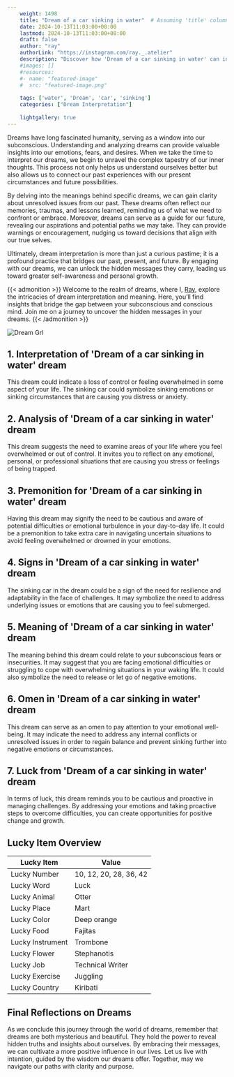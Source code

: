```yaml
---
    weight: 1498
    title: "Dream of a car sinking in water"  # Assuming 'title' column exists
    date: 2024-10-13T11:03:00+08:00
    lastmod: 2024-10-13T11:03:00+08:00
    draft: false
    author: "ray"
    authorLink: "https://instagram.com/ray._.atelier"
    description: "Discover how 'Dream of a car sinking in water' can interpret your future and uncover its significant meanings in your life."
    #images: []
    #resources:
    #- name: "featured-image"
    #  src: "featured-image.png"
    
    tags: ['water', 'Dream', 'car', 'sinking']
    categories: ["Dream Interpretation"]
    
    lightgallery: true
---
```

    
Dreams have long fascinated humanity, serving as a window into our subconscious. Understanding and analyzing dreams can provide valuable insights into our emotions, fears, and desires. When we take the time to interpret our dreams, we begin to unravel the complex tapestry of our inner thoughts. This process not only helps us understand ourselves better but also allows us to connect our past experiences with our present circumstances and future possibilities.

By delving into the meanings behind specific dreams, we can gain clarity about unresolved issues from our past. These dreams often reflect our memories, traumas, and lessons learned, reminding us of what we need to confront or embrace. Moreover, dreams can serve as a guide for our future, revealing our aspirations and potential paths we may take. They can provide warnings or encouragement, nudging us toward decisions that align with our true selves.

Ultimately, dream interpretation is more than just a curious pastime; it is a profound practice that bridges our past, present, and future. By engaging with our dreams, we can unlock the hidden messages they carry, leading us toward greater self-awareness and personal growth.

{{< admonition >}}
Welcome to the realm of dreams, where I, [Ray](https://instagram.com/ray._.atelier), explore the intricacies of dream interpretation and meaning. Here, you’ll find insights that bridge the gap between your subconscious and conscious mind. Join me on a journey to uncover the hidden messages in your dreams.
{{< /admonition >}}

![Dream Grl](https://cdn.pixabay.com/photo/2017/11/02/03/35/gothic-2910057_1280.jpg "Dream Grl")

## 1. Interpretation of 'Dream of a car sinking in water' dream

This dream could indicate a loss of control or feeling overwhelmed in some aspect of your life. The sinking car could symbolize sinking emotions or sinking circumstances that are causing you distress or anxiety.

## 2. Analysis of 'Dream of a car sinking in water' dream

This dream suggests the need to examine areas of your life where you feel overwhelmed or out of control. It invites you to reflect on any emotional, personal, or professional situations that are causing you stress or feelings of being trapped.

## 3. Premonition for 'Dream of a car sinking in water' dream

Having this dream may signify the need to be cautious and aware of potential difficulties or emotional turbulence in your day-to-day life. It could be a premonition to take extra care in navigating uncertain situations to avoid feeling overwhelmed or drowned in your emotions.

## 4. Signs in 'Dream of a car sinking in water' dream

The sinking car in the dream could be a sign of the need for resilience and adaptability in the face of challenges. It may symbolize the need to address underlying issues or emotions that are causing you to feel submerged.

## 5. Meaning of 'Dream of a car sinking in water' dream

The meaning behind this dream could relate to your subconscious fears or insecurities. It may suggest that you are facing emotional difficulties or struggling to cope with overwhelming situations in your waking life. It could also symbolize the need to release or let go of negative emotions.

## 6. Omen in 'Dream of a car sinking in water' dream

This dream can serve as an omen to pay attention to your emotional well-being. It may indicate the need to address any internal conflicts or unresolved issues in order to regain balance and prevent sinking further into negative emotions or circumstances.

## 7. Luck from 'Dream of a car sinking in water' dream

In terms of luck, this dream reminds you to be cautious and proactive in managing challenges. By addressing your emotions and taking proactive steps to overcome difficulties, you can create opportunities for positive change and growth.

## Lucky Item Overview
| Lucky Item          | Value              |
|---------------|--------------------|
| Lucky Number        | 10, 12, 20, 28, 36, 42  |
| Lucky Word          | Luck |
| Lucky Animal        | Otter |
| Lucky Place         | Mart     |
| Lucky Color         | Deep orange     |
| Lucky Food          | Fajitas      |
| Lucky Instrument    | Trombone |
| Lucky Flower        | Stephanotis    |
| Lucky Job           | Technical Writer       |
| Lucky Exercise      | Juggling  |
| Lucky Country       | Kiribati    |


##  Final Reflections on Dreams

As we conclude this journey through the world of dreams, remember that dreams are both mysterious and beautiful. They hold the power to reveal hidden truths and insights about ourselves. By embracing their messages, we can cultivate a more positive influence in our lives. Let us live with intention, guided by the wisdom our dreams offer. Together, may we navigate our paths with clarity and purpose.
